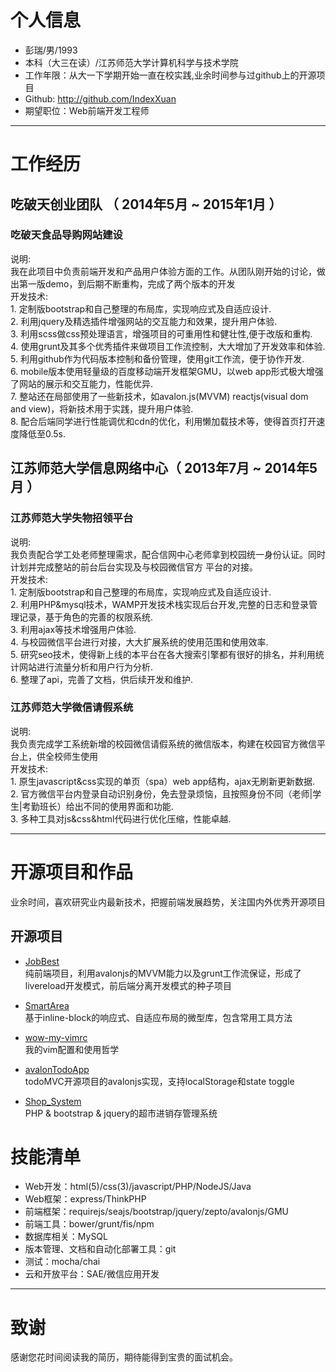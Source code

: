# 个人信息

 - 彭瑞/男/1993 
 - 本科（大三在读）/江苏师范大学计算机科学与技术学院 
 - 工作年限：从大一下学期开始一直在校实践,业余时间参与过github上的开源项目
 - Github: http://github.com/IndexXuan
 - 期望职位：Web前端开发工程师

---

# 工作经历

## 吃破天创业团队 （ 2014年5月 ~ 2015年1月 ）

### 吃破天食品导购网站建设  
  
  说明:  
  我在此项目中负责前端开发和产品用户体验方面的工作。从团队刚开始的讨论，做出第一版demo，到后期不断重构，完成了两个版本的开发      
  开发技术:  
    1. 定制版bootstrap和自己整理的布局库，实现响应式及自适应设计.  
    2. 利用jquery及精选插件增强网站的交互能力和效果，提升用户体验.  
    3. 利用scss做css预处理语言，增强项目的可重用性和健壮性,便于改版和重构.  
    4. 使用grunt及其多个优秀插件来做项目工作流控制，大大增加了开发效率和体验.  
    5. 利用github作为代码版本控制和备份管理，使用git工作流，便于协作开发.  
    6. mobile版本使用轻量级的百度移动端开发框架GMU，以web app形式极大增强了网站的展示和交互能力，性能优异.  
    7. 整站还在局部使用了一些新技术，如avalon.js(MVVM) reactjs(visual dom and view)，将新技术用于实践，提升用户体验.  
    8. 配合后端同学进行性能调优和cdn的优化，利用懒加载技术等，使得首页打开速度降低至0.5s.

## 江苏师范大学信息网络中心（ 2013年7月 ~ 2014年5月 ）

### 江苏师范大学失物招领平台   

  说明:  
  我负责配合学工处老师整理需求，配合信网中心老师拿到校园统一身份认证。同时计划并完成整站的前台后台实现及与校园微信官方
  平台的对接。    
  开发技术:  
    1. 定制版bootstrap和自己整理的布局库，实现响应式及自适应设计.  
    2. 利用PHP&mysql技术，WAMP开发技术栈实现后台开发,完整的日志和登录管理记录，基于角色的完善的权限系统.  
    3. 利用ajax等技术增强用户体验.  
    4. 与校园微信平台进行对接，大大扩展系统的使用范围和使用效率.  
    5. 研究seo技术，使得新上线的本平台在各大搜索引擎都有很好的排名，并利用统计网站进行流量分析和用户行为分析.  
    6. 整理了api，完善了文档，供后续开发和维护.  

### 江苏师范大学微信请假系统  

  说明:  
  我负责完成学工系统新增的校园微信请假系统的微信版本，构建在校园官方微信平台上，供全校师生使用      
  开发技术:  
    1. 原生javascript&css实现的单页（spa）web app结构，ajax无刷新更新数据.  
    2. 官方微信平台内登录自动识别身份，免去登录烦恼，且按照身份不同（老师|学生|考勤班长）给出不同的使用界面和功能.  
    3. 多种工具对js&css&html代码进行优化压缩，性能卓越.

---

# 开源项目和作品
  业余时间，喜欢研究业内最新技术，把握前端发展趋势，关注国内外优秀开源项目

## 开源项目

 - [JobBest](http://github.com/IndexXuan/JobBest)  
   纯前端项目，利用avalonjs的MVVM能力以及grunt工作流保证，形成了livereload开发模式，前后端分离开发模式的种子项目

 - [SmartArea](http://github.com/IndexXuan/SmartArea)  
   基于inline-block的响应式、自适应布局的微型库，包含常用工具方法

 - [wow-my-vimrc](http://github.com/IndexXuan/wow-my-vimrc)  
   我的vim配置和使用哲学

 - [avalonTodoApp](http://github.com/IndexXuan/avalonTodoApp)  
   todoMVC开源项目的avalonjs实现，支持localStorage和state toggle

 - [Shop_System](http://github.com/IndexXuan/Shop_System)  
   PHP & bootstrap & jquery的超市进销存管理系统
   
# 技能清单

- Web开发：html(5)/css(3)/javascript/PHP/NodeJS/Java
- Web框架：express/ThinkPHP
- 前端框架：requirejs/seajs/bootstrap/jquery/zepto/avalonjs/GMU
- 前端工具：bower/grunt/fis/npm
- 数据库相关：MySQL
- 版本管理、文档和自动化部署工具：git
- 测试：mocha/chai
- 云和开放平台：SAE/微信应用开发

---

# 致谢
感谢您花时间阅读我的简历，期待能得到宝贵的面试机会。
